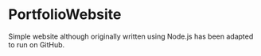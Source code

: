 # PortfolioWebsite

Simple website although originally written using Node.js has been adapted to run on GitHub.